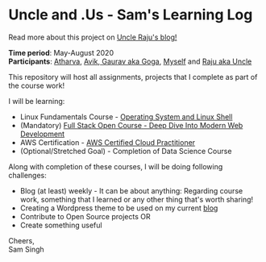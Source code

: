# Uncle and .Us - Sam's Learning Log
Read more about this project on [Uncle Raju's blog!](https://raju.guide/index.php/2020/05/01/uncle-and-us-experiment-in-learning-together/)

**Time period**: May-August 2020  
**Participants**: [Atharva](https://atharva.uncleand.us), [Avik](https://avik.uncleand.us),[ Gaurav aka Goga](https://gaurav.uncleand.us), [Myself](https://sam.uncleand.us) and [Raju aka Uncle](https://raju.guide)

This repository will host all assignments, projects that I complete as part of the course work!

I will be learning:
* Linux Fundamentals Course - [Operating System and Linux Shell](https://courses.pikuma.com/courses/linux-tutorial-bash-shell-script)
* (Mandatory) [Full Stack Open Course - Deep Dive Into Modern Web Development](https://fullstackopen.com/en/)
* AWS Certification - [AWS Certified Cloud Practitioner](https://aws.amazon.com/certification/certified-cloud-practitioner/)
* (Optional/Stretched Goal) - Completion of Data Science Course

Along with completion of these courses, I will be doing following challenges:
* Blog (at least) weekly - It can be about anything: Regarding course work, something that I learned or any other thing that's worth sharing!
* Creating a Wordpress theme to be used on my current [blog](https://sam.uncleand.us)
* Contribute to Open Source projects OR
* Create something useful 

Cheers,  
Sam Singh
